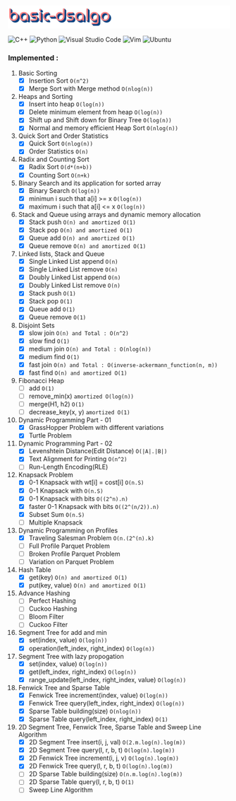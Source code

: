 ![logo](logo.png)

<img alt="C++" src="https://img.shields.io/badge/c++-%2300599C.svg?style=for-the-badge&logo=c%2B%2B&logoColor=white"/>
<img alt="Python" src="https://img.shields.io/badge/python-%2314354C.svg?style=for-the-badge&logo=python&logoColor=white"/>
<img alt="Visual Studio Code" src="https://img.shields.io/badge/VisualStudioCode-0078d7.svg?style=for-the-badge&logo=visual-studio-code&logoColor=white"/>
<img alt="Vim" src="https://img.shields.io/badge/VIM-%2311AB00.svg?style=for-the-badge&logo=vim&logoColor=white"/>
<img alt="Ubuntu" src="https://img.shields.io/badge/Ubuntu-E95420?style=for-the-badge&logo=ubuntu&logoColor=white" />


### Implemented :
1. Basic Sorting
    - [x] Insertion Sort ```O(n^2)```
    - [x] Merge Sort with Merge method ```O(nlog(n))```
2. Heaps and Sorting 
    - [x] Insert into heap ```O(log(n))``` 
    - [x] Delete minimum element from heap ```O(log(n))```
    - [x] Shift up and Shift down for Binary Tree ```O(log(n))```
    - [x] Normal and memory efficient Heap Sort ```O(nlog(n))```
3. Quick Sort and Order Statistics
    - [x] Quick Sort ```O(nlog(n))```
    - [x] Order Statistics ```O(n)```
4. Radix and Counting Sort
    - [x] Radix Sort ```O(d*(n+b))```
    - [x] Counting Sort ```O(n+k)```
5. Binary Search and its application for sorted array
    - [x] Binary Search ```O(log(n))```
    - [x] minimun i such that a[i] >= x ```O(log(n))```
    - [x] maximum i such that a[i] <= x ```O(log(n))```
6. Stack and Queue using arrays and dynamic memory allocation
    - [x] Stack push ```O(n) and amortized O(1)```
    - [x] Stack pop ```O(n) and amortized O(1)```
    - [x] Queue add ```O(n) and amortized O(1)```
    - [x] Queue remove ```O(n) and amortized O(1)```
7. Linked lists, Stack and Queue
    - [x] Single Linked List append ```O(n)```
    - [x] Single Linked List remove ```O(n)```
    - [x] Doubly Linked List append ```O(n)```
    - [x] Doubly Linked List remove ```O(n)```
    - [x] Stack push ```O(1)```
    - [x] Stack pop ```O(1)```
    - [x] Queue add ```O(1)```
    - [x] Queue remove ```O(1)```
8. Disjoint Sets
    - [x] slow join ```O(n) and Total : O(n^2)```
    - [x] slow find ```O(1)``` 
    - [x] medium join ```O(n) and Total : O(nlog(n))```
    - [x] medium find ```O(1)```
    - [x] fast join ```O(n) and Total : O(inverse-ackermann_function(n, m))```
    - [x] fast find ```O(n) and amortized O(1)```
9. Fibonacci Heap 
    - [ ] add ```O(1)```
    - [ ] remove_min(x) ```amortized O(log(n))```
    - [ ] merge(H1, h2) ```O(1)```
    - [ ] decrease_key(x, y) ```amortized O(1)```
10. Dynamic Programming Part - 01
    - [x] GrassHopper Problem with different variations
    - [x] Turtle Problem
11. Dynamic Programming Part - 02
    - [x] Levenshtein Distance(Edit Distance) ```O(|A|.|B|)```
    - [x] Text Alignment for Printing  ```O(n^2)```
    - [ ] Run-Length Encoding(RLE)
12. Knapsack Problem
    - [x] 0-1 Knapsack with wt[i] = cost[i] ```O(n.S)```
    - [x] 0-1 Knapsack with ```O(n.S)```
    - [x] 0-1 Knapsack with bits ```O((2^n).n)```
    - [x] faster 0-1 Knapsack with bits ```O((2^(n/2)).n)```
    - [x] Subset Sum ```O(n.S)```
    - [ ] Multiple Knapsack
13. Dynamic Programming on Profiles
    - [x] Traveling Salesman Problem ```O(n.(2^(n).k)```
    - [ ] Full Profile Parquet Problem 
    - [ ] Broken Profile Parquet Problem
    - [ ] Variation on Parquet Problem
14. Hash Table
    - [x] get(key) ```O(n) and amortized O(1)```
    - [x] put(key, value) ```O(n) and amortized O(1)```
15. Advance Hashing
    - [ ] Perfect Hashing
    - [ ] Cuckoo Hashing
    - [ ] Bloom Filter
    - [ ] Cuckoo Filter
16. Segment Tree for add and min
    - [x] set(index, value) ```O(log(n))```
    - [x] operation(left_index, right_index) ```O(log(n))```
17. Segment Tree with lazy propogation
    - [x] set(index, value) ```O(log(n))```
    - [x] get(left_index, right_index) ```O(log(n))```
    - [x] range_update(left_index, right_index, value) ```O(log(n))```
18. Fenwick Tree and Sparse Table
    - [x] Fenwick Tree increment(index, value) ```O(log(n))```
    - [x] Fenwick Tree query(left_index, right_index) ```O(log(n))```
    - [x] Sparse Table building(size) ```O(nlog(n))```
    - [x] Sparse Table query(left_index, right_index) ```O(1)```
19. 2D Segment Tree, Fenwick Tree, Sparse Table and Sweep Line Algorithm
    - [x] 2D Segment Tree insert(i, j, val) ```O(2.m.log(n).log(m))``` 
    - [x] 2D Segment Tree query(l, r, b, t) ```O(log(n).log(m))``` 
    - [x] 2D Fenwick Tree increment(i, j, v) ```O(log(n).log(m))```
    - [x] 2D Fenwick Tree query(l, r, b, t) ```O(log(n).log(m))```
    - [ ] 2D Sparse Table building(size) ```O(n.m.log(n).log(m))```
    - [ ] 2D Sparse Table query(l, r, b, t) ```O(1)```
    - [ ] Sweep Line Algorithm